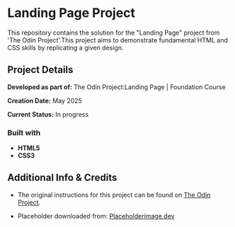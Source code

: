 # Landing Page Project

This repository contains the solution for the "Landing Page" project from 'The Odin Project'.This project aims to demonstrate fundamental HTML and CSS skills by replicating a given design.

## Project Details

**Developed as part of:** The Odin Project:Landing Page | Foundation Course

**Creation Date:** May 2025

**Current Status:**  In progress 

### Built with

* **HTML5**
* **CSS3**

## Additional Info & Credits

* The original instructions for this project can be found on [The Odin Project](https://www.theodinproject.com/lessons/foundations-landing-page).

* Placeholder downloaded from: [Placeholderimage.dev](https://placeholderimage.dev/)